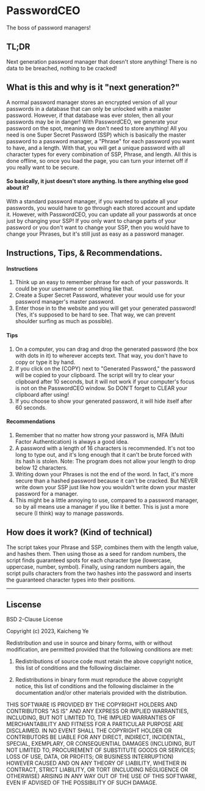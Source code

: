 # PasswordCEO
The boss of password managers!

## TL;DR
Next generation password manager that doesn't store anything! There is no data to be breached, nothing to be cracked!

## What is this and why is it "next generation?"
A normal password manager stores an encrypted version of all your passwords in a database that can only be unlocked with a master password. However, if that database was ever stolen, then all your passwords may be in danger! With PasswordCEO, we generate your password on the spot, meaning we don't need to store anything! All you need is one Super Secret Password (SSP) which is basically the master password to a password manager, a "Phrase" for each password you want to have, and a length. With that, you will get a unique password with all character types for every combination of SSP, Phrase, and length. All this is done offline, so once you load the page, you can turn your internet off if you really want to be secure.

#### So basically, it just doesn't store anything. Is there anything else good about it?
With a standard password manager, if you wanted to update all your passwords, you would have to go through each stored account and update it. However, with PasswordCEO, you can update all your passwords at once just by changing your SSP! If you only want to change parts of your password or you don't want to change your SSP, then you would have to change your Phrases, but it's still just as easy as a password manager.

## Instructions, Tips, & Recommendations.

#### Instructions
1. Think up an easy to remember phrase for each of your passwords. It could be your username or something like that.
2. Create a Super Secret Password, whatever your would use for your password manager's master password.
3. Enter those in to the website and you will get your generated password! (Yes, it's supposed to be hard to see. That way, we can prevent shoulder surfing as much as possible).

#### Tips
1. On a computer, you can drag and drop the generated password (the box with dots in it) to wherever accepts text. That way, you don't have to copy or type it by hand.
2. If you click on the (COPY) next to "Generated Password," the password will be copied to your clipboard. The script will try to clear your clipboard after 10 seconds, but it will not work if your computer's focus is not on the PasswordCEO window. So DON'T forget to CLEAR your clipboard after using!
3. If you choose to show your generated password, it will hide itself after 60 seconds.

#### Recommendations
1. Remember that no matter how strong your password is, MFA (Multi Factor Authentication) is always a good idea.
2. A password with a length of 16 characters is recommended. It's not too long to type out, and it's long enough that it can't be brute forced with its hash is stolen. Note: The program does not allow your length to drop below 12 characters.
3. Writing down your Phrases is not the end of the word. In fact, it's more secure than a hashed password because it can't be cracked. But NEVER write down your SSP just like how you wouldn't write down your master password for a manager.
4. This might be a little annoying to use, compared to a password manager, so by all means use a manager if you like it better. This is just a more secure (I think) way to manage passwords.

## How does it work? (Kind of technical)
The script takes your Phrase and SSP, combines them with the length value, and hashes them. Then using those as a seed for random numbers, the script finds guaranteed spots for each character type (lowercase, uppercase, number, symbol). Finally, using random numbers again, the script pulls characters from the two hashes into the password and inserts the guaranteed character types into their positions.

---

## Liscense
BSD 2-Clause License

Copyright (c) 2023, Kaicheng Ye

Redistribution and use in source and binary forms, with or without
modification, are permitted provided that the following conditions are met:

1. Redistributions of source code must retain the above copyright notice, this
   list of conditions and the following disclaimer.

2. Redistributions in binary form must reproduce the above copyright notice,
   this list of conditions and the following disclaimer in the documentation
   and/or other materials provided with the distribution.

THIS SOFTWARE IS PROVIDED BY THE COPYRIGHT HOLDERS AND CONTRIBUTORS "AS IS"
AND ANY EXPRESS OR IMPLIED WARRANTIES, INCLUDING, BUT NOT LIMITED TO, THE
IMPLIED WARRANTIES OF MERCHANTABILITY AND FITNESS FOR A PARTICULAR PURPOSE ARE
DISCLAIMED. IN NO EVENT SHALL THE COPYRIGHT HOLDER OR CONTRIBUTORS BE LIABLE
FOR ANY DIRECT, INDIRECT, INCIDENTAL, SPECIAL, EXEMPLARY, OR CONSEQUENTIAL
DAMAGES (INCLUDING, BUT NOT LIMITED TO, PROCUREMENT OF SUBSTITUTE GOODS OR
SERVICES; LOSS OF USE, DATA, OR PROFITS; OR BUSINESS INTERRUPTION) HOWEVER
CAUSED AND ON ANY THEORY OF LIABILITY, WHETHER IN CONTRACT, STRICT LIABILITY,
OR TORT (INCLUDING NEGLIGENCE OR OTHERWISE) ARISING IN ANY WAY OUT OF THE USE
OF THIS SOFTWARE, EVEN IF ADVISED OF THE POSSIBILITY OF SUCH DAMAGE.
